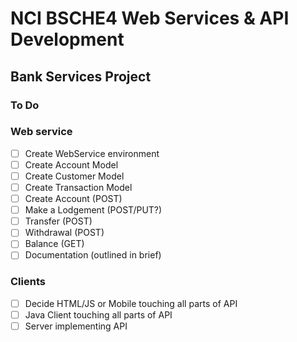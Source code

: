 # NCI BSCHE4 Web Services & API Development  
## Bank Services Project  

### To Do
### Web service    
- [ ] Create WebService environment  
- [ ] Create Account Model  
- [ ] Create Customer Model  
- [ ] Create Transaction Model  
- [ ] Create Account (POST)  
- [ ] Make a Lodgement (POST/PUT?)   
- [ ] Transfer (POST)  
- [ ] Withdrawal (POST)  
- [ ] Balance (GET)  
- [ ] Documentation (outlined in brief)

### Clients
- [ ] Decide HTML/JS or Mobile touching all parts of API  
- [ ] Java Client touching all parts of API  
- [ ] Server implementing API  

